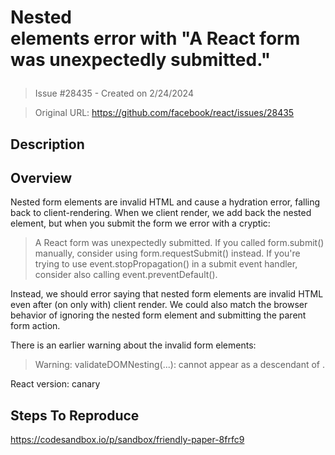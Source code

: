 # Nested <form> elements error with "A React form was unexpectedly submitted."

> Issue #28435 - Created on 2/24/2024

> Original URL: https://github.com/facebook/react/issues/28435

## Description

## Overview
Nested form elements are invalid HTML and cause a hydration error, falling back to client-rendering. When we client render, we add back the nested <form> element, but when you submit the form we error with a cryptic:

> A React form was unexpectedly submitted. If you called form.submit() manually, consider using form.requestSubmit() instead. If you're trying to use event.stopPropagation() in a submit event handler, consider also calling event.preventDefault().

Instead, we should error saying that nested form elements are invalid HTML even after (on only with) client render. We could also match the browser behavior of ignoring the nested form element and submitting the parent form action.

There is an earlier warning about the invalid form elements:

> Warning: validateDOMNesting(...): <form> cannot appear as a descendant of <form>.

React version: canary

## Steps To Reproduce

https://codesandbox.io/p/sandbox/friendly-paper-8frfc9

